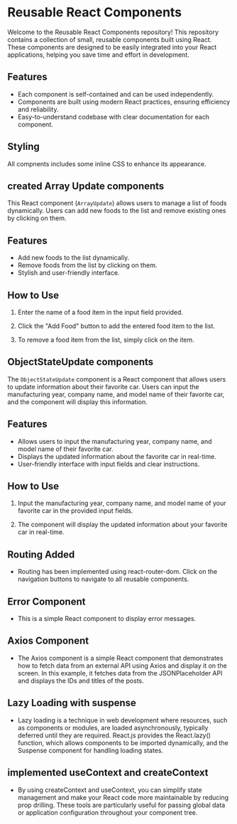 # Reusable React Components

Welcome to the Reusable React Components repository! This repository contains a collection of small, reusable components built using React. These components are designed to be easily integrated into your React applications, helping you save time and effort in development.

## Features

- Each component is self-contained and can be used independently.
- Components are built using modern React practices, ensuring efficiency and reliability.
- Easy-to-understand codebase with clear documentation for each component.

## Styling

All compnents includes some inline CSS to enhance its appearance.


## created Array Update components

This React component (`ArrayUpdate`) allows users to manage a list of foods dynamically. Users can add new foods to the list and remove existing ones by clicking on them.

## Features

- Add new foods to the list dynamically.
- Remove foods from the list by clicking on them.
- Stylish and user-friendly interface.

## How to Use

1. Enter the name of a food item in the input field provided.

2. Click the "Add Food" button to add the entered food item to the list.

3. To remove a food item from the list, simply click on the item.


## ObjectStateUpdate components

The `ObjectStateUpdate` component is a React component that allows users to update information about their favorite car. Users can input the manufacturing year, company name, and model name of their favorite car, and the component will display this information.

## Features

- Allows users to input the manufacturing year, company name, and model name of their favorite car.
- Displays the updated information about the favorite car in real-time.
- User-friendly interface with input fields and clear instructions.

## How to Use

1. Input the manufacturing year, company name, and model name of your favorite car in the provided input fields.

2. The component will display the updated information about your favorite car in real-time.

## Routing Added
- Routing has been implemented using react-router-dom. Click on the navigation buttons to navigate to all reusable components.

## Error Component
- This is a simple React component to display error messages.

## Axios Component

- The Axios component is a simple React component that demonstrates how to fetch data from an external API using Axios and display it on the screen. In this example, it fetches data from the JSONPlaceholder API and displays the IDs and titles of the posts.
## Lazy Loading with suspense

- Lazy loading is a technique in web development where resources, such as components or modules, are loaded asynchronously, typically deferred until they are required. React.js provides the React.lazy() function, which allows components to be imported dynamically, and the Suspense component for handling loading states.

## implemented useContext and createContext

- By using createContext and useContext, you can simplify state management and make your React code more maintainable by reducing prop drilling. These tools are particularly useful for passing global data or application configuration throughout your component tree.